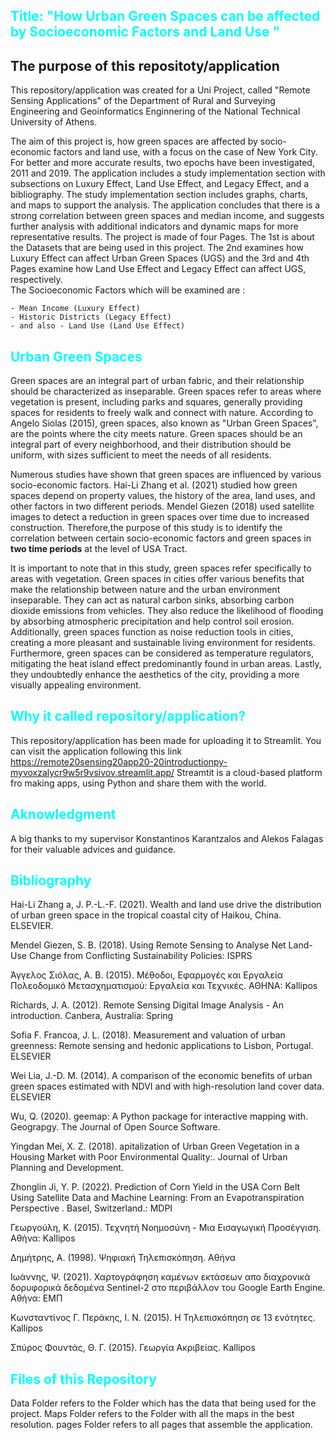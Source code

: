 
## <span style="color:cyan;">Title: "How Urban Green Spaces can be affected by Socioeconomic Factors and Land Use "</span>

## The purpose of this repositoty/application

This repository/application was created for a Uni Project, called "Remote Sensing Applications" of the Department of Rural and Surveying Engineering and Geoinformatics Enginnering of the National Technical University of Athens.
    
The aim of this project is, how green spaces are affected by socio-economic factors and land use, with a focus on the case of New York City. For better and more accurate results, two epochs have been investigated, 2011 and 2019.
The application includes a study implementation section with subsections on Luxury Effect, Land Use Effect, and Legacy Effect, and a bibliography. 
The study implementation section includes graphs, charts, and maps to support the analysis. The application concludes that there is a strong correlation between green spaces and median income, 
and suggests further analysis with additional indicators and dynamic maps for more representative results.
The project is made of four Pages. The 1st is about the Datasets that are being used in this project. The 2nd examines how Luxury Effect can affect Urban Green Spaces (UGS) and 
the 3rd and 4th Pages examine how Land Use Effect and Legacy Effect can affect UGS, respectively.  
The Socioeconomic Factors which will be examined are :

    - Mean Income (Luxury Effect)
    - Historic Districts (Legacy Effect)
    - and also - Land Use (Land Use Effect)


## <span style="color:cyan;">Urban Green Spaces</span>

Green spaces are an integral part of urban fabric, and their relationship should be characterized as inseparable. Green spaces refer to areas where vegetation is present, including parks and squares, 
generally providing spaces for residents to freely walk and connect with nature. According to Angelo Siolas (2015), green spaces, also known as "Urban Green Spaces", 
are the points where the city meets nature. Green spaces should be an integral part of every neighborhood, and their distribution should be uniform, with sizes sufficient to meet the needs of all residents.

Numerous studies have shown that green spaces are influenced by various socio-economic factors. Hai-Li Zhang et al. (2021) studied how green spaces depend on property values, 
the history of the area, land uses, and other factors in two different periods. Mendel Giezen (2018) used satellite images to detect a reduction in green spaces over time due to increased construction.
Therefore,the purpose of this study is to identify the correlation between certain socio-economic factors and green spaces in **two time periods** at the level of USA Tract.

It is important to note that in this study, green spaces refer specifically to areas with vegetation. Green spaces in cities offer various benefits that make the relationship between nature and the urban environment 
inseparable. They can act as natural carbon sinks, absorbing carbon dioxide emissions from vehicles. They also reduce the likelihood of flooding by absorbing atmospheric precipitation and help control soil erosion. 
Additionally, green spaces function as noise reduction tools in cities, creating a more pleasant and sustainable living environment for residents. Furthermore, green spaces can be considered as temperature regulators, 
mitigating the heat island effect predominantly found in urban areas. Lastly, they undoubtedly enhance the aesthetics of the city, providing a more visually appealing environment.


## <span style="color:cyan;"> Why it called repository/application? </span>

This repository/application has been made for uploading it to Streamlit. You can visit the application following this link https://remote20sensing20app20-20introductionpy-myvoxzalycr9w5r9vsivov.streamlit.app/ 
Streamtit is a cloud-based platform fro making apps, using Python and share them with the world.

## <span style="color:cyan;"> Aknowledgment </span>

A big thanks to my supervisor Konstantinos Karantzalos and Alekos Falagas for their valuable advices and guidance.

## <span style="color:cyan;"> Bibliography </span>

Hai-Li Zhang a, J. P.-L.-F. (2021). Wealth and land use drive the distribution of urban green space in the tropical coastal city of Haikou, China. ELSEVIER.

Mendel Giezen, S. B. (2018). Using Remote Sensing to Analyse Net Land-Use Change from Conflicting Sustainability Policies: ISPRS

Άγγελος Σιόλας, Α. Β. (2015). Μέθοδοι, Εφαρμογές και Εργαλεία Πολεοδομικό Μετασχηματισμού: Εργαλεία και Τεχνικές. ΑΘΗΝΑ: Kallipos

Richards, J. A. (2012). Remote Sensing Digital Image Analysis - An introduction. Canbera, Australia: Spring

Sofia F. Francoa, J. L. (2018). Measurement and valuation of urban greenness: Remote sensing and hedonic applications to Lisbon, Portugal. ELSEVIER

Wei Lia, J.-D. M. (2014). A comparison of the economic benefits of urban green spaces estimated with NDVI and with high-resolution land cover data. ELSEVIER

Wu, Q. (2020). geemap: A Python package for interactive mapping with. Geograpgy. The Journal of Open Source Software.

Yingdan Mei, X. Z. (2018). apitalization of Urban Green Vegetation in a Housing Market with Poor Environmental Quality:. Journal of Urban Planning and Development.

Zhonglin Ji, Y. P. (2022). Prediction of Corn Yield in the USA Corn Belt Using Satellite Data and Machine Learning: From an Evapotranspiration Perspective . Basel, Switzerland.: MDPI

Γεωργούλη, Κ. (2015). Τεχνητή Νοημοσύνη - Μια Εισαγωγική Προσέγγιση. Αθήνα: Kallipos

Δημήτρης, Α. (1998). Ψηφιακή Τηλεπισκόπηση. Αθήνα

Ιωάννης, Ψ. (2021). Χαρτογράφηση καμένων εκτάσεων απο διαχρονικά δορυφορικά δεδομένα Sentinel-2 στο περιβάλλον του Google Earth Engine. Αθήνα: ΕΜΠ

Κωνσταντίνος Γ. Περάκης, Ι. Ν. (2015). Η Τηλεπισκόπηση σε 13 ενότητες. Kallipos

Σπύρος Φουντάς, Θ. Γ. (2015). Γεωργία Ακριβείας. Kallipos

## <span style="color:cyan;"> Files of this Repository</span>

Data Folder refers to the Folder which has the data that being used for the project.
Maps Folder refers to the Folder with all the maps in the best resolution.
pages Folder refers to all pages that assemble the application.
